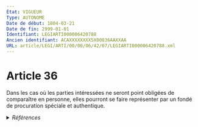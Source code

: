 ```yaml
---
État: VIGUEUR
Type: AUTONOME
Date de début: 1804-03-21
Date de fin: 2999-01-01
Identifiant: LEGIARTI000006420788
Ancien identifiant: ACAXXXXXXXX5X00036AAXXAA
URL: article/LEGI/ARTI/00/00/06/42/07/LEGIARTI000006420788.xml
---
```


<h1>Article 36</h1>

Dans les cas où les parties intéressées ne seront point obligées de comparaître
en personne, elles pourront se faire représenter par un fondé de procuration
spéciale et authentique.


<details>
  <summary><em>Références</em></summary>

  <h2>Références faites par l'article</h2>
  
  <ul>
    <li>
      CODIFICATION source Loi 1803-03-11
    </li>
    <li>
      CREATION source Loi 1803-03-11 promulguée le 21 mars 1803
    </li>
  </ul>
</details>

